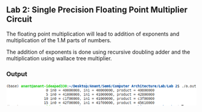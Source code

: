 ## Lab 2: Single Precision Floating Point Multiplier Circuit ##

The floating point multiplication will lead to addition of exponents and multiplication of the 1.M parts of numbers.

The addition of exponents is done using recursive doubling adder and the multiplication using wallace tree multiplier.

### Output ###
![Output](./Screenshot.png)